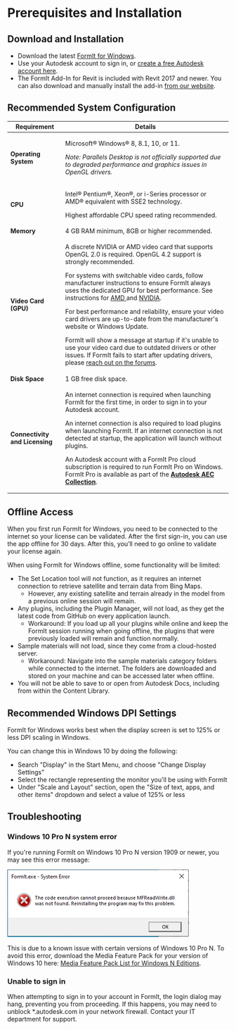 # Prerequisites and Installation

## Download and Installation

* Download the latest [FormIt for Windows](https://formit.autodesk.com/page/download).
* Use your Autodesk account to sign in, or [create a free Autodesk account here](https://accounts.autodesk.com).
* The FormIt Add-In for Revit is included with Revit 2017 and newer. You can also download and manually install the add-in [from our website](https://formit.autodesk.com/page/formit-revit).

## Recommended System Configuration

| Requirement                    | Details                                                                                                                                                                                                                                                                                                                                                                                                                                                                                                                                                                                                                                                                                                                                                                                                                                                                                                                 |
| ------------------------------ | ----------------------------------------------------------------------------------------------------------------------------------------------------------------------------------------------------------------------------------------------------------------------------------------------------------------------------------------------------------------------------------------------------------------------------------------------------------------------------------------------------------------------------------------------------------------------------------------------------------------------------------------------------------------------------------------------------------------------------------------------------------------------------------------------------------------------------------------------------------------------------------------------------------------------- |
| **Operating System**           | <p>Microsoft® Windows® 8, 8.1, 10, or 11.</p><p><em>Note: Parallels Desktop is not officially supported due to degraded performance and graphics issues in OpenGL drivers.</em></p>                                                                                                                                                                                                                                                                                                                                                                                                                                                                                                                                                                                                                                                                                                                                     |
| **CPU**                        | <p>Intel® Pentium®, Xeon®, or i-Series processor or AMD® equivalent with SSE2 technology.</p><p>Highest affordable CPU speed rating recommended.</p>                                                                                                                                                                                                                                                                                                                                                                                                                                                                                                                                                                                                                                                                                                                                                                    |
| **Memory**                     | 4 GB RAM minimum, 8GB or higher recommended.                                                                                                                                                                                                                                                                                                                                                                                                                                                                                                                                                                                                                                                                                                                                                                                                                                                                            |
| **Video Card (GPU)**           | <p>A discrete NVIDIA or AMD video card that supports OpenGL 2.0 is required. OpenGL 4.2 support is strongly recommended.</p><p>For systems with switchable video cards, follow manufacturer instructions to ensure FormIt always uses the dedicated GPU for best performance. See instructions for <a href="https://www.amd.com/en/support/kb/faq/dh-017">AMD </a>and <a href="http://nvidia.custhelp.com/app/answers/detail/a_id/2615/kw/manage%203d%20settings/related/1">NVIDIA</a>.</p><p>For best performance and reliability, ensure your video card drivers are up-to-date from the manufacturer's website or Windows Update.</p><p>FormIt will show a message at startup if it's unable to use your video card due to outdated drivers or other issues. If FormIt fails to start after updating drivers, please <a href="https://forums.autodesk.com/t5/formit-forum/bd-p/142">reach out on the forums</a>.</p> |
| **Disk Space**                 | 1 GB free disk space.                                                                                                                                                                                                                                                                                                                                                                                                                                                                                                                                                                                                                                                                                                                                                                                                                                                                                                   |
| **Connectivity and Licensing** | <p>An internet connection is required when launching FormIt for the first time, in order to sign in to your Autodesk account.</p><p>An internet connection is also required to load plugins when launching FormIt. If an internet connection is not detected at startup, the application will launch without plugins.</p><p>An Autodesk account with a FormIt Pro cloud subscription is required to run FormIt Pro on Windows. FormIt Pro is available as part of the <a href="https://www.autodesk.com/collections/architecture-engineering-construction/overview"><strong>Autodesk AEC Collection</strong></a>.</p>                                                                                                                                                                                                                                                                                                   |

## Offline Access

When you first run FormIt for Windows, you need to be connected to the internet so your license can be validated. After the first sign-in, you can use the app offline for 30 days. After this, you’ll need to go online to validate your license again.

When using FormIt for Windows offline, some functionality will be limited:

* The Set Location tool will not function, as it requires an internet connection to retrieve satellite and terrain data from Bing Maps.
  * However, any existing satellite and terrain already in the model from a previous online session will remain.
* Any plugins, including the Plugin Manager, will not load, as they get the latest code from GitHub on every application launch.
  * Workaround: If you load up all your plugins while online and keep the FormIt session running when going offline, the plugins that were previously loaded will remain and function normally.
* Sample materials will not load, since they come from a cloud-hosted server.
  * Workaround: Navigate into the sample materials category folders while connected to the internet. The folders are downloaded and stored on your machine and can be accessed later when offline.
* You will not be able to save to or open from Autodesk Docs, including from within the Content Library.

## Recommended Windows DPI Settings

FormIt for Windows works best when the display screen is set to 125% or less DPI scaling in Windows.

You can change this in Windows 10 by doing the following:

* Search "Display" in the Start Menu, and choose "Change Display Settings"
* Select the rectangle representing the monitor you'll be using with FormIt
* Under "Scale and Layout" section, open the "Size of text, apps, and other items" dropdown and select a value of 125% or less

## Troubleshooting

### Windows 10 Pro N system error

If you're running FormIt on Windows 10 Pro N version 1909 or newer, you may see this error message:

![FormIt.exe System Error on Windows 10](<../.gitbook/assets/windows 10 error message.png>)

This is due to a known issue with certain versions of Windows 10 Pro N. To avoid this error, download the Media Feature Pack for your version of Windows 10 here: [Media Feature Pack List for Windows N Editions](https://support.microsoft.com/en-us/topic/media-feature-pack-list-for-windows-n-editions-c1c6fffa-d052-8338-7a79-a4bb980a700a).

### Unable to sign in

When attempting to sign in to your account in FormIt, the login dialog may hang, preventing you from proceeding. If this happens, you may need to unblock \*.autodesk.com in your network firewall. Contact your IT department for support.
